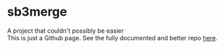 # sb3merge
A project that couldn't possibly be easier <br>
This is just a Github page. See the fully documented and better repo [here](https://github.com/themysticsavages/sb3merge).
